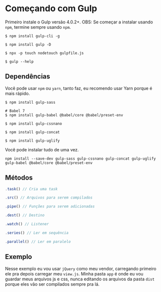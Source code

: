 # Começando com Gulp
Primeiro instale o Gulp versão 4.0.2+.
OBS: Se começar a instalar usando ```npm```, termine sempre usando ```npm```.
```
$ npm install gulp-cli -g
```
```
$ npm install gulp -D
```
```
$ npx -p touch nodetouch gulpfile.js
```
```
$ gulp --help
```

## Dependências

Você pode usar `npm` ou `yarn`, tanto faz, eu recomendo usar Yarn porque é mais rápido.
```
$ npm install gulp-sass
```
```
# Babel 7
$ npm install gulp-babel @babel/core @babel/preset-env
```
```
$ npm install gulp-cssnano
```
```
$ npm install gulp-concat
```
```
$ npm install gulp-uglify
```
Você pode instalar tudo de uma vez.
```
npm install --save-dev gulp-sass gulp-cssnano gulp-concat gulp-uglify gulp-babel @babel/core @babel/preset-env
```

## Métodos

```js 
.task() // Cria uma task
```
```js
.src() // Arquivos para serem compilados
```
```js 
.pipe() // Funções para serem adicionadas
```
```js 
.dest() // Destino
```
```js 
.watch() // Listener
```
```js 
.series() // Ler em sequência
```
```js 
.parallel() // Ler em paralelo
```

## Exemplo
Nesse exemplo eu vou usar ```jQuery``` como meu vendor, carregando primeiro ele pra depois carregar meu ```view.js```.
Minha pasta ```app``` é onde eu vou guardar meus arquivos js e css, nunca editando os arquivos da pasta ```dist``` porque eles vão ser compilados sempre pra lá.

